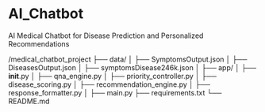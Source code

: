 # AI_Chatbot
AI Medical Chatbot for Disease Prediction and Personalized Recommendations


/medical_chatbot_project
├── data/
│   ├── SymptomsOutput.json
│   ├── DiseasesOutput.json
│   ├── symptomsDisease246k.json
│
├── app/
│   ├── __init__.py
│   ├── qna_engine.py
│   ├── priority_controller.py
│   ├── disease_scoring.py
│   ├── recommendation_engine.py
│   ├── response_formatter.py
│
├── main.py
├── requirements.txt
└── README.md
